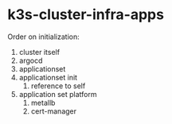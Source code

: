# k3s-cluster-infra-apps


Order on initialization:

1. cluster itself
2. argocd
3. applicationset
3. applicationset init
    1. reference to self
4. application set platform
    1. metallb
    2. cert-manager
